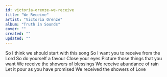 ```yaml
---
id: victoria-orenze-we-receive
title: "We Receive"
artist: "Victoria Orenze"
album: "Truth in Sounds"
cover: ""
created: ""
updated: ""
---
```


So I think we should start with this song
So I want you to receive from the Lord
So do yourself a favour
Close your eyes
Picture those things that you want
We receive the showers of blessings
We receive abundance of rain
Let it pour as you have promised
We received the showers of Love